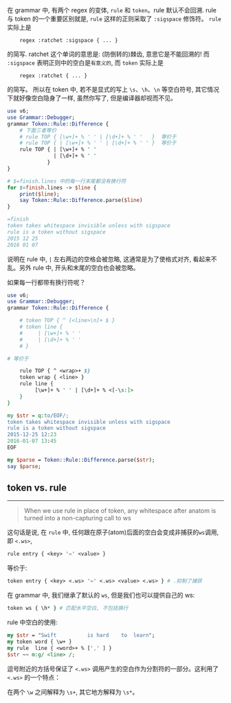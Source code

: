 在 grammar 中, 有两个 regex 的变体, `rule` 和 `token`。rule 默认不会回溯.  rule 与 token 的一个重要区别就是, `rule` 这样的正则采取了 `:sigspace` 修饰符。 `rule` 实际上是

``` 
    regex :ratchet :sigspace { ... }
```

的简写.  ratchet 这个单词的意思是: (防倒转的)棘齿, 意思它是不能回溯的!  而 `:sigspace` 表明正则中的空白是`有意义的`, 而 `token` 实际上是

``` 
    regex :ratchet { ... }
```

的简写。 所以在 token 中, 若不是显式的写上 `\s`、`\h`、`\n` 等空白符号, 其它情况下就好像空白隐身了一样, 虽然你写了, 但是编译器却视而不见。

``` perl
use v6;
use Grammar::Debugger;
grammar Token::Rule::Difference {
    # 下面三者等价
    # rule TOP { [\w+]+ % ' ' | [\d+]+ % ' '   }  等价于
    # rule TOP { | [\w+]+ % ' ' | [\d+]+ % ' ' }  等价于
    rule TOP { | [\w+]+ % ' '
               | [\d+]+ % ' '
             }
}

# $=finish.lines 中的每一行末尾都没有换行符
for $=finish.lines -> $line {
    print($line);
    say Token::Rule::Difference.parse($line)
}

=finish
token takes whitespace invisible unless with sigspace
rule is a token without sigspace
2015 12 25
2016 01 07
```

说明在 rule 中, `|` 左右两边的空格会被忽略, 这通常是为了使格式对齐, 看起来不乱。另外 rule 中, 开头和末尾的空白也会被忽略。

如果每一行都带有换行符呢？

``` perl
use v6;
use Grammar::Debugger;
grammar Token::Rule::Difference {

    # token TOP { ^ [<line>\n]+ $ }
    # token line {
    #     | [\w+]+ % ' '
    #     | [\d+]+ % ' '
    # }

# 等价于

    rule TOP { ^ <wrap>+ $}
    token wrap { <line> }
    rule line {
         [\w+]+ % ' ' | [\d+]+ % <[-\s:]>
    }
}

my $str = q:to/EOF/;
token takes whitespace invisible unless with sigspace
rule is a token without sigspace
2015-12-25 12:23
2016-01-07 13:45
EOF

my $parse = Token::Rule::Difference.parse($str);
say $parse;
```

## token vs. rule
---

> When we use rule in place of token, any whitespace after anatom is turned into a non-capturing call to ws									

这句话是说, 在 `rule` 中, 任何跟在原子(atom)后面的空白会变成非捕获的`ws`调用, 即 `<.ws>`, 

``` perl
rule entry { <key> '=' <value> }
```

等价于:

``` perl
token entry { <key> <.ws> '=' <.ws> <value> <.ws> } # .抑制了捕获
```

在 grammar 中, 我们继承了默认的 `ws`, 但是我们也可以提供自己的 ws:

``` perl
token ws { \h* } # 匹配水平空白, 不包括换行
```

rule 中空白的使用:

``` perl
my $str = "Swift          is hard    to  learn";
my token word { \w+ }
my rule  line { <word>+ % [',' ] }
$str ~~ m:g/ <line> /;
```

逗号附近的方括号保证了 `<.ws>` 调用产生的空白作为分割符的一部分。这利用了 `<.ws>` 的一个特点：

在两个 `\w` 之间解释为 `\s+`, 其它地方解释为 `\s*`。
